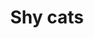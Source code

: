 ---
title: Shy cats
order: 9
links:
  - text: "Shy cats (Web)"
    url: "http://www.cats.org.uk/help-and-advice/cat-behaviour/shy-cats"
  - text: "How to help a shy cat (Youtube)"
    url: "https://youtu.be/lhacHWT0rAc?si=3TVxmbBpkb2hJGKr"
---